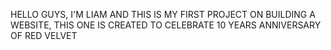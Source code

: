HELLO GUYS, I'M LIAM AND THIS IS MY FIRST PROJECT ON BUILDING A WEBSITE, THIS ONE IS CREATED TO CELEBRATE 10 YEARS ANNIVERSARY OF RED VELVET
